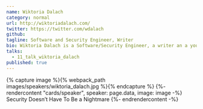 ```yaml
---
name: Wiktoria Dalach
category: normal
url: http://wiktoriadalach.com/
twitter: https://twitter.com/wdalach
github:
tagline: Software and Security Engineer, Writer
bio: Wiktoria Dalach is a Software/Security Engineer, a writer an a youtuber. She has been building apps for nearly a decade now. She has organized over 30 workshops for Webmuses, a community she co-founded in 2012. She's a RailsGirls mentor. Her interests focus on creativity, art and cybersecurity.
talks:
  - 11_talk_wiktoria_dalach
published: true
---
```


{% capture image %}{% webpack_path images/speakers/wiktoria_dalach.jpg %}{% endcapture %}
{%- rendercontent "cards/speaker", speaker: page.data, image: image -%}
Security Doesn’t Have To Be a Nightmare
{%- endrendercontent -%}
